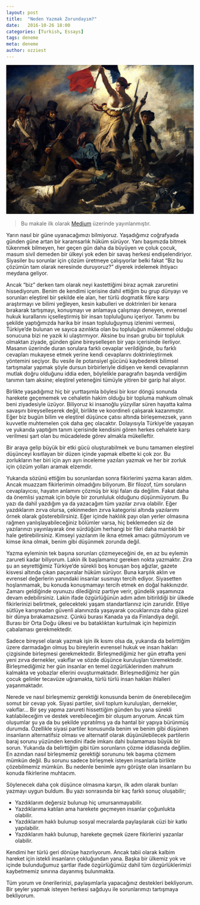 ```yaml
---
layout: post
title:  "Neden Yazmak Zorundayım?"
date:   2016-10-26 18:00
categories: [Turkish, Essays]
tags: deneme
meta: deneme
author: ozziest
---
```


<a href="https://pixabay.com/en/france-french-revolution-civil-war-63022/" target="_blank">
    <img src="/images/posts/08.jpg" class="center" />
</a>

> Bu makale ilk olarak [Medium](https://medium.com/@iozguradem/neden-yazmak-zorunday%C4%B1m-a5ca451cb192) üzerinde yayınlanmıştır.

Yarın nasıl bir güne uyanacağımızı bilmiyoruz. Yaşadığımız coğrafyada günden güne artan bir karamsarlık hüküm sürüyor. Yanı başımızda bitmek tükenmek bilmeyen, her geçen gün daha da büyüyen ve çoluk çocuk, masum sivil demeden bir ülkeyi yok eden bir savaş herkesi endişelendiriyor. Siyasiler bu sorunlar için çözüm üretmeye çalışıyorlar belki fakat “Biz bu çözümün tam olarak neresinde duruyoruz?” diyerek irdelemek ihtiyacı meydana geliyor.

Ancak “biz” derken tam olarak neyi kastettiğimi biraz açmak zaruretini hissediyorum. Benim de kendimi içerisine dahil ettiğim bu grup dünyayı ve sorunları eleştirel bir şekilde ele alan, her türlü dogmatik fikre karşı araştırmayı ve bilimi yeğleyen, kesin kabulleri ve doktrinleri bir kenara bırakarak tartışmayı, konuşmayı ve anlamaya çalışmayı deneyen, evrensel hukuk kurallarını içselleştirmiş bir insan topluluğunu içeriyor. Tanımı bu şekilde yaptığımızda harika bir insan topluluğuymuş izlenimi vermesi, Türkiye’de bulunan ve sayıca azınlıkta olan bu topluluğun mükemmel olduğu sonucuna bizi ne yazık ki ulaştırmıyor. Aksine bu insan grubu bir topluluk olmaktan ziyade, günden güne bireyselleşen bir yapı içerisinde ilerliyor. Masanın üzerinde duran sorulara farklı cevaplar verildiğinde, bu farklı cevapları mukayese etmek yerine kendi cevaplarını doktrinleştirmek yöntemini seçiyor. Bu vesile ile potansiyel gücünü kaybederek bilimsel tartışmalar yapmak şöyle dursun birbirleriyle didişen ve kendi cevaplarının mutlak doğru olduğunu iddia eden, böylelikle paragrafın başında verdiğim tanımın tam aksine; eleştirel yeteneğini tümüyle yitiren bir garip hal alıyor.

Birlikte yaşadığımız hiç bir yurttaşımla böylesi bir kısır döngü sonunda harekete geçememek ve cehaletin hakim olduğu bir topluma mahkum olmak beni ziyadesiyle üzüyor. Biliyoruz ki insanoğlu yüzyıllar süren hayatta kalma savaşını bireyselleşerek değil, birlikte ve koordineli çalışarak kazanmıştır. Eğer biz bugün bilim ve eleştirel düşünce çatısı altında birleşemezsek, yarın kuvvetle muhtemelen çok daha geç olacaktır. Dolayısıyla Türkiye’de yaşayan ve yukarıda yaptığım tanım içerisinde kendisini gören herkes cehalete karşı verilmesi şart olan bu mücadelede görev almakla mükelleftir.

Bir araya gelip büyük bir etki gücü oluşturabilmek ve bunu tamamen eleştirel düşünceyi kısıtlayan bir düzen içinde yapmak elbette ki çok zor. Bu zorlukların her biri için ayrı ayrı inceleme yazıları yazmak ve her bir zorluk için çözüm yolları aramak elzemdir.

Yukarıda sözünü ettiğim bu sorunlardan sonra fikirlerimi yazma kararı aldım. Ancak muazzam fikirlerimin olmadığını biliyorum. Bir filozof, tüm soruların cevaplayıcısı, hayatın anlamını çözmüş bir kişi falan da değilim. Fakat daha da önemlisi yazmak için böyle bir zorunluluk olduğunu düşünmüyorum. Bu yazı da dahil yazdığım ya da yazacağım tüm yazılar zırva olabilir. Eğer yazdıklarım zırva olursa, çekinmeden zırva kategorisi altında yazılarımı örnek olarak gösterebilirsiniz. Eğer içinde haklılık payı olan yerler olmasına rağmen yanlışlayabileceğiniz bölümler varsa, hiç beklemeden siz de yazılarınızı yayınlayarak öne sürdüğüm herhangi bir fikri daha mantıklı bir hale getirebilirsiniz. Kimseyi yazılarım ile ikna etmek amacı gütmüyorum ve kimse ikna olmak, benim gibi düşünmek zorunda değil.

Yazma eyleminin tek başına sorunları çözmeyeceğini de, en az bu eylemin zarureti kadar biliyorum. Lakin ilk başlamamız gereken nokta yazmaktır. Zira şu an seyrettiğimiz Türkiye’de sürekli boş konuşan boş ağızlar, gazete kisvesi altında çıkan paçavralar hüküm sürüyor. Buna karşılık aklın ve evrensel değerlerin yanındaki insanlar susmayı tercih ediyor. Siyasetten hoşlanmamak, bu konuda konuşmamayı tercih etmek en doğal hakkınızdır. Zamanı geldiğinde oyunuzu dilediğiniz partiye verir, gündelik yaşamınıza devam edebilirsiniz. Lakin ifade özgürlüğünün adım adım bitirildiği bir ülkede fikirlerinizi belirtmek, gelecekteki yaşam standartlarınız için zaruridir. Etliye sütlüye karışmadan güvenli alanınızda yaşayarak çocuklarınıza daha güzel bir dünya bırakamazsınız. Çünkü burası Kanada ya da Finlandiya değil. Burası bir Orta Doğu ülkesi ve bu bataklıktan kurtulmak için hepimizin çabalaması gerekmektedir.

Sadece bireysel olarak yazmak işin ilk kısmı olsa da, yukarıda da belirttiğim üzere darmadağın olmuş bu bireylerin evrensel hukuk ve insan hakları çizgisinde birleşmesi gerekmektedir. Birleşmediğimiz her gün etrafta yeni yeni zırva dernekler, vakıflar ve sözde düşünce kuruluşları türemektedir. Birleşmediğimiz her gün insanlar en temel özgürlüklerinden mahrum kalmakta ve yobazlar ellerini ovuşturmaktadır. Birleşmediğimiz her gün çocuk gelinler tecavüze uğramakta, türlü türlü insan hakları ihlalleri yaşanmaktadır.

Nerede ve nasıl birleşmemiz gerektiği konusunda benim de önerebileceğim somut bir cevap yok. Siyasi partiler, sivil toplum kuruluşları, dernekler, vakıflar… Bir şey yapma zarureti hissettiğim günden bu yana sürekli katılabileceğim ve destek verebileceğim bir oluşum arıyorum. Ancak tüm oluşumlar şu ya da bu şekilde yıpratılmış ya da hantal bir yapıya bürünmüş durumda. Özellikle siyasi partiler konusunda benim ve benim gibi düşünen insanların alternatifsiz olması ve alternatif olarak düşünülebilecek partilerin baraj sorunu yüzünden kendini ifade imkanı dahi bulamaması büyük bir sorun. Yukarıda da belirttiğim gibi tüm sorunların çözme iddiasında değilim. En azından nasıl birleşmemiz gerektiği sorununu tek başıma çözmem mümkün değil. Bu sorunu sadece birleşmek isteyen insanlarla birlikte çözebilmemiz mümkün. Bu nedenle benimle aynı görüşte olan insanların bu konuda fikirlerine muhtacım.

Söylenecek daha çok düşünce olmasına karşın, ilk adım olarak bunları yazmayı uygun buldum. Bu yazı sonrasında bir kaç farklı sonuç oluşabilir;

- Yazdıklarım değersiz bulunup hiç umursanmayabilir.
- Yazdıklarıma katılan ama harekete geçmeyen insanlar çoğunlukta olabilir.
- Yazdıklarım haklı bulunup sosyal mecralarda paylaşılarak cüzi bir katkı yapılabilir.
- Yazdıklarım haklı bulunup, harekete geçmek üzere fikirlerini yazanlar olabilir.

Kendimi her türlü geri dönüşe hazırlıyorum. Ancak tabii olarak kalbim hareket için istekli insanların çokluğundan yana. Başka bir ülkemiz yok ve içinde bulunduğumuz şartlar ifade özgürlüğümüz dahil tüm özgürlüklerimizi kaybetmemiz sınırına dayanmış bulunmakta.

Tüm yorum ve önerilerinizi, paylaşımlarla yapacağınız destekleri bekliyorum. Bir şeyler yapmak isteyen herkesi sağduyu ile sorunlarımızı tartışmaya bekliyorum.